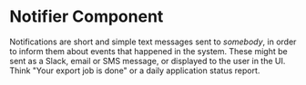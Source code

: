 # Notifier Component

Notifications are short and simple text messages sent to *somebody*, in order to inform 
them about events that happened in the system. These might be sent as a Slack, email
or SMS message, or displayed to the user in the UI. Think "Your export job is done"
or a daily application status report.

